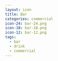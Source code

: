 ```yaml
---
layout: icon
title: Bar
categories: commercial
icon-24: bar-24.png
icon-18: bar-18.png
icon-12: bar-12.png
tags:
  - bar
  - drink
  - commercial
---
```

